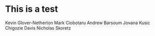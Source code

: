 # This is a test
Kevin Glover-Netherton
Mark Ciobotaru
Andrew Barsoum
Jovana Kusic
Chigozie Davis
Nicholas Skoretz


